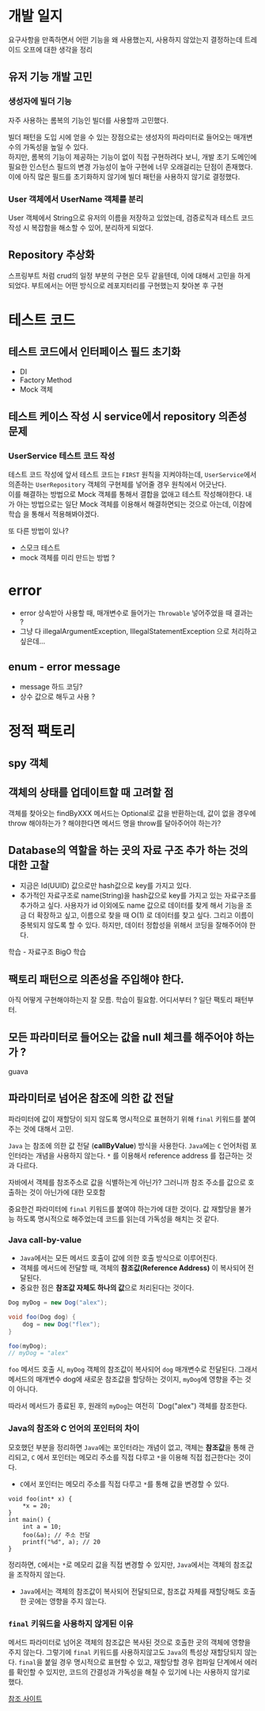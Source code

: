 # 개발 일지

요구사항을 만족하면서 어떤 기능을 왜 사용했는지, 사용하지 않았는지 결정하는데 트레이드 오프에 대한 생각을 정리

## 유저 기능 개발 고민
### 생성자에 빌더 기능
자주 사용하는 롬복의 기능인 빌더를 사용할까 고민했다. 

빌더 패턴을 도입 시에 얻을 수 있는 장점으로는 생성자의 파라미터로 들어오는 매개변수의 가독성을 높일 수 있다.   
하지만, 롬복의 기능이 제공하는 기능이 없이 직접 구현하려다 보니, 개발 초기 도메인에 필요한 인스턴스 필드의 
변경 가능성이 높아 구현에 너무 오래걸리는 단점이 존재했다. 이에 아직 많은 필드를 초기화하지 않기에 빌더 패턴을 
사용하지 않기로 결정했다.

### User 객체에서 UserName 객체를 분리   
User 객체에서 String으로 유저의 이름을 저장하고 있었는데, 검증로직과 테스트 코드 작성 시 복잡함을 해소할 수 있어,
분리하게 되었다.


## Repository 추상화 
스프링부트 처럼 crud의 일정 부분의 구현은 모두 같을텐데, 이에 대해서 고민을 하게 되었다. 부트에서는 어떤 방식으로 레포지터리를 구현했는지 찾아본 후 구현

# 테스트 코드
## 테스트 코드에서 인터페이스 필드 초기화
- DI
- Factory Method
- Mock 객체 
## 테스트 케이스 작성 시 service에서 repository 의존성 문제
### UserService 테스트 코드 작성
테스트 코드 작성에 앞서 테스트 코드는 `FIRST` 원칙을 지켜야하는데, `UserService`에서 의존하는 `UserRepository` 객체의 구현체를 넣어줄 경우 원칙에서 어긋난다.  
이를 해결하는 방법으로 Mock 객체를 통해서 결합을 없애고 테스트 작성해야한다. 내가 아는 방법으로는 일단 Mock 객체를 이용해서 해결하면되는 것으로 아는데, 이참에 학습
을 통해서 적용해봐야겠다.

또 다른 방법이 있나? 
- 스모크 테스트
- mock 객체를 미리 만드는 방법 ?
# error
- error 상속받아 사용할 때, 매개변수로 들어가는 `Throwable` 넣어주었을 때 결과는 ?
- 그냥 다 illegalArgumentException, IllegalStatementException 으로 처리하고 싶은데... 
## enum - error message
- message 하드 코딩?
- 상수 값으로 해두고 사용 ?

# 정적 팩토리 

## spy 객체

## 객체의 상태를 업데이트할 때 고려할 점
객체를 찾아오는 findByXXX 메서드는 Optional로 값을 반환하는데, 값이 없을 경우에 throw 해야하는가 ? 해야한다면 메서드 명을 throw를 달아주어야 하는가?

## Database의 역할을 하는 곳의 자료 구조 추가 하는 것의 대한 고찰
- 지금은 Id(UUID) 값으로만 hash값으로 key를 가지고 있다.
- 추가적인 자료구조로 name(String)을 hash값으로 key를 가지고 있는 자료구조를 추가하고 싶다.
사용자가 id 이외에도 name 값으로 데이터를 찾게 해서 기능을 조금 더 확장하고 싶고, 이름으로 찾을 때 O(1) 로 데이터를 찾고 싶다. 그리고 
이름이 중복되지 않도록 할 수 있다. 하지만, 데이터 정합성을 위해서 코딩을 잘해주어야 한다.

학습 - 자료구조 BigO 학습

## 팩토리 패턴으로 의존성을 주입해야 한다. 
아직 어떻게 구현해야하는지 잘 모름. 학습이 필요함. 어디서부터 ? 일단 팩토리 패턴부터. 


## 모든 파라미터로 들어오는 값을 null 체크를 해주어야 하는가 ?
guava 

## 파라미터로 넘어온 참조에 의한 값 전달
파라미터에 값이 재할당이 되지 않도록 명시적으로 표현하기 위해 `final` 키워드를 붙여주는 것에 대해서 고민.

`Java` 는 참조에 의한 값 전달 (**callByValue**) 방식을 사용한다. `Java`에는 `C` 언어처럼 포인터라는 개념을 사용하지 않는다.
`*` 를 이용해서 reference address 를 접근하는 것과 다르다. 

자바에서 객체를 참조주소로 값을 식별하는게 아닌가? 그러니까 참조 주소를 값으로 호출하는 것이 아닌가에 대한 모호함

중요한건 파라미터에 `final` 키워드를 붙여야 하는가에 대한 것이다. 값 재할당을 불가능 하도록 명시적으로 해주었는데 코드를 읽는데 가독성을 해치는 것 같다.

### Java call-by-value
- `Java`에서는 모든 메서드 호출이 값에 의한 호출 방식으로 이루어진다.
- 객체를 메서드에 전달할 때, 객체의 **참조값(Reference Address)** 이 복사되어 전달된다.
- 중요한 점은 **참조값 자체도 하나의 값**으로 처리된다는 것이다.
```java
Dog myDog = new Dog("alex");

void foo(Dog dog) {
    dog = new Dog("flex");
}

foo(myDog);
// myDog = "alex"
```
`foo` 메서드 호출 시, `myDog` 객체의 참조값이 복사되어 `dog` 매개변수로 전달된다. 그래서 메서드의 매개변수 dog에 새로운 참조값을 할당하는 것이지, `myDog`에 영향을 주는 것이 아니다.

따라서 메서드가 종료된 후, 원래의 `myDog`는 여전히 `Dog("alex") 객체를 참조한다.

### Java의 참조와 C 언어의 포인터의 차이
모호했던 부분을 정리하면 `Java`에는 포인터라는 개념이 없고, 객체는 **참조값**을 통해 관리되고, `C` 에서 포인터는 메모리 주소를 직접 다루고 `*`을 이용해 직접 접근한다는 것이다.
- `C`에서 포인터는 메모리 주소를 직접 다루고 `*`를 통해 값을 변경할 수 있다.

```
void foo(int* x) {
    *x = 20;
}
int main() {
    int a = 10;
    foo(&a); // 주소 전달
    printf("%d", a); // 20
}
```
정리하면, `C`에서는 `*`로 메모리 값을 직접 변경할 수 있지만, `Java`에서는 객체의 참조값을 조작하지 않는다.
- `Java`에서는 객체의 참조값이 복사되어 전달되므로, 참조값 자체를 재할당해도 호출한 곳에는 영향을 주지 않는다.

### `final` 키워드을 사용하지 않게된 이유
메서드 파라미터로 넘어온 객체의 참조값은 복사된 것으로 호출한 곳의 객체에 영향을 주지 않는다. 그렇기에 `final` 키워드를 사용하지않고도
`Java`의 특성상 재할당되지 않는다. `final`을 붙일 경우 명시적으로 표현할 수 있고, 재할당할 경우 컴파일 단계에서 에러를 확인할 수 있지만,
코드의 간결성과 가독성을 해칠 수 있기에 나는 사용하지 않기로 했다.

[참조 사이트](https://softwareengineering.stackexchange.com/questions/48413/in-java-should-i-use-final-for-parameters-and-locals-even-when-i-dont-have-t)